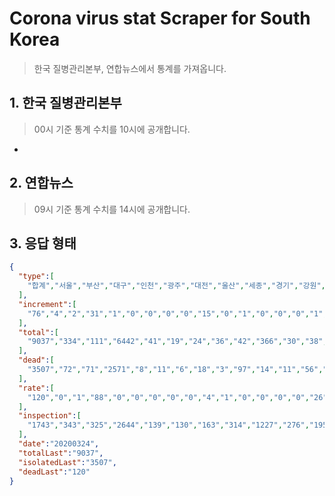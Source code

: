 Corona virus stat Scraper for South Korea
===
> 한국 질병관리본부, 연합뉴스에서 통계를 가져옵니다.

## 1. 한국 질병관리본부
> 00시 기준 통계 수치를 10시에 공개합니다.
* 

## 2. 연합뉴스
> 09시 기준 통계 수치를 14시에 공개합니다.

## 3. 응답 형태
```json
{
  "type":[
    "합계","서울","부산","대구","인천","광주","대전","울산","세종","경기","강원","충북","충남","전북","전남","경북","경남","제주","검역"
  ],
  "increment":[
    "76","4","2","31","1","0","0","0","0","15","0","1","0","0","0","1","1","0","20"
  ],
  "total":[
    "9037","334","111","6442","41","19","24","36","42","366","30","38","120","10","6","1257","90","4","67"
  ],
  "dead":[
    "3507","72","71","2571","8","11","6","18","3","97","14","11","56","7","3","507","48","4","0"
  ],
  "rate":[
    "120","0","1","88","0","0","0","0","0","4","1","0","0","0","0","26","0","0","0"
  ],
  "inspection":[
    "1743","343","325","2644","139","130","163","314","1227","276","195","238","565","055","032","4721","268","060",""
  ],
  "date":"20200324",
  "totalLast":"9037",
  "isolatedLast":"3507",
  "deadLast":"120"
}
```